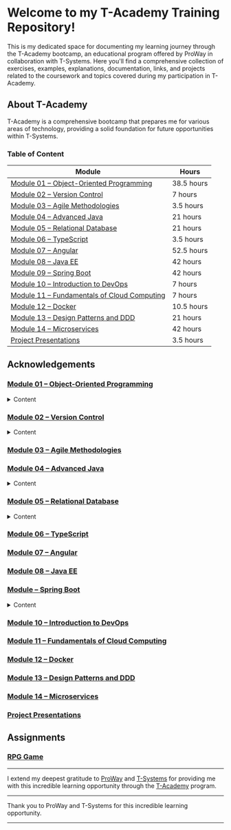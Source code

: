 # Welcome to my T-Academy Training Repository!

This is my dedicated space for documenting my learning journey through the T-Academy bootcamp, an educational program offered by ProWay in collaboration with T-Systems. Here you'll find a comprehensive collection of exercises, examples, explanations, documentation, links, and projects related to the coursework and topics covered during my participation in T-Academy.

## About T-Academy

T-Academy is a comprehensive bootcamp that prepares me for various areas of technology, providing a solid foundation for future opportunities within T-Systems.

### Table of Content
| Module                                                    | Hours                                         |
|-----------------------------------------------------------|-----------------------------------------------|
| [Module 01 – Object-Oriented Programming](#module-01)     | 38.5 hours                                    |
| [Module 02 – Version Control](#module-02)                 | 7 hours                                       |
| [Module 03 – Agile Methodologies](#module-03)             | 3.5 hours                                     |
| [Module 04 – Advanced Java](#module-04)                   | 21 hours                                      |
| [Module 05 – Relational Database](#module-05)             | 21 hours                                      |
| [Module 06 – TypeScript](#module-06)                      | 3.5 hours                                     |
| [Module 07 – Angular](#module-07)                         | 52.5 hours                                    |
| [Module 08 – Java EE](#module-08)                         | 42 hours                                      |
| [Module 09 – Spring Boot](#module-09)                     | 42 hours                                      |
| [Module 10 – Introduction to DevOps](#module-10)          | 7 hours                                       |
| [Module 11 – Fundamentals of Cloud Computing](#module-11) | 7 hours                                       |
| [Module 12 – Docker](#module-12)                          | 10.5 hours                                    |
| [Module 13 – Design Patterns and DDD](#module-13)         | 21 hours                                      |
| [Module 14 – Microservices](#module-14)                   | 42 hours                                      |
| [Project Presentations](#project-presentations)           | 3.5 hours                                     |

## Acknowledgements

### <a href="https://github.com/thealexcesar/T-Academy/tree/main/java/src/oop" id="module-01">Module 01 – Object-Oriented Programming</a></h3>

<details><summary>Content</summary>

- [X] Programming Paradigms
  <details>

    - Procedural Programming: Focuses on procedures or routines.
    - Object-Oriented Programming (OOP): Focuses on objects that contain data and methods.

  </details>

- [X] Class diagrams
  <details>
  <summary>Details</summary>

    - Classes: Represented by rectangles with three compartments (name, attributes, methods).
    - Relationships:
        - Association: A "uses-a" relationship.
        - Aggregation: A "has-a" relationship, parts can exist independently.
        - Composition: A "contains-a" relationship, parts cannot exist independently.
  </details>

- [X] Abstraction
  <details>
  <summary>Details</summary>

    - Concept: Hiding complex implementation details and showing only the essential features of an object.
  </details>

- [X] Classes
  <details>
  <summary>Details</summary>

    - Concept: Blueprint for objects. Defines the data and behavior that objects can have.
  </details>

- [X] Objects
  <details>
  <summary>Details</summary>

    - Instance: A unique occurrence of a class. Has its own set of data and methods.
  </details>

- [X] Encapsulation
  <details>
  <summary>Details</summary>

    - Concept: Bundling the data (attributes) and methods (functions) that operate on the data into a single unit (class).
  </details>

- [X] Inheritance
  <details>
  <summary>Details</summary>

    - Concept: Mechanism where a new class (derived or child class) is created from an existing class (base or parent class).
  </details>

- [X] Polymorphism
  <details>
  <summary>Details</summary>

    - Concept: Ability of an object to take on many forms. Allows methods to be defined in multiple ways.
  </details>

- [X] ENUM
  <details>
  <summary>Details</summary>

    - Concept: Special class that represents a group of constants (unchangeable variables).
  </details>

- [X] Interfaces
  <details>
  <summary>Details</summary>

    - Concept: Blueprint of a class. Specifies a set of methods that a class must implement.
  </details>

- [X] OOP Concepts
  <details>
  <summary>Details</summary>

    - Coupling: Degree of dependency between classes or modules.
    - Cohesion: Degree to which elements inside a module belong together.
    - Association: Relationship between classes where one class uses the functionalities of another.
    - Aggregation: "Has-a" relationship where one class contains references to another class.
    - Composition: "Contains-a" relationship where one class contains objects of another class.
  </details>

- [X] SOLID Principles
  <details>
  <summary>Details</summary>

    - Single Responsibility Principle (SRP): A class should have only one reason to change.
    - Open/Closed Principle (OCP): Software entities (classes, modules, functions) should be open for extension, but closed for modification.
    - Liskov Substitution Principle (LSP): Objects of a superclass should be replaceable with objects of its subclasses without affecting the functionality.
    - Interface Segregation Principle (ISP): Clients should not be forced to depend on interfaces they do not use.
    - Dependency Inversion Principle (DIP): High-level modules should not depend on low-level modules. Both should depend on abstractions.
  </details>

</details>

### [Module 02 – Version Control](#module-02)

<details><summary>Content</summary>

- [X] Git
  <details>
  <summary>Details</summary>

    - Installation and Configuration of Git
    - Repository Creation
    - Basic Commands
        - git init
        - git add
        - git commit
        - git status
        - git diff
        - git reset
        - git log
    - Branches and Workflow
        - Branch Creation
        - Branch Merging
        - Conflict Resolution
        - Git Flow
    - Advanced Commands
        - git rebase
        - git cherry-pick
        - git reset
        - git bisect
    - Hooks
    - Ignoring Files and Directories
    - Working with Submodules
  </details>

- [X] GitHub
  <details>
  <summary>Details</summary>

    - What is GitHub
    - Account Creation
    - SSH Key Configuration
    - Remote Repository Creation
    - Repository Cloning
    - Linking Local Repository to Remote
    - Monorepo vs Multi-repo
    - Team Collaboration
        - Collaboration on Projects with GitHub
        - Issues
        - Pull Requests and Code Review
        - Team Conflict Resolution
        - Protected Branches
    - GitHub Flow
    - GitHub Projects
    - GitHub Organizations
    - Template Repositories
  </details>

</details>


### [Module 03 – Agile Methodologies](#module-03---agile-methodologies)
[//]: # (TODO)

### <a href="#module-04" id="module-04">Module 04 – Advanced Java</a>

<details><summary>Content</summary>

- [X] Collections
  <details>
  <summary>Details</summary>
    
    - Framework for storing and manipulating groups of objects.
  </details>

- [X] Lambda Functions
  <details>
  <summary>Details</summary>
    
    - Feature for creating anonymous functions and implementing functional interfaces.
  </details>

- [X] Annotations
  <details>
  <summary>Details</summary>
    - Metadata added to Java code to provide data about the program.
  </details>

- [X] Generics
  <details>
  <summary>Details</summary>
    - Feature for defining classes, interfaces, and methods with type parameters.
  </details>

- [X] Working with Dates
  <details>
  <summary>Details</summary>
    - Handling date and time using `java.time` package.
  </details>

- [X] Exceptions and Error Handling
  <details>
  <summary>Details</summary>
    - Techniques for handling runtime errors and defining custom exceptions.
  </details>

- [X] Functional Programming and Lambda Expressions
  <details>
  <summary>Details</summary>
    - Concepts and techniques for functional programming using lambda expressions.
  </details>

- [X] Threads
  <details>
  <summary>Details</summary>

    - **Parallel Programming**
      <details>
      <summary>Details</summary>
        - Technique for performing multiple tasks simultaneously.
      </details>

    - **Concurrent Programming**
      <details>
      <summary>Details</summary>
        - Technique for managing multiple tasks that may interact with each other.
      </details>

  </details>

</details>

### <a href="https://github.com/thealexcesar/T-Academy/tree/main/database" id="module-05">Module 05 – Relational Database</a>

<details><summary>Content</summary>

- [X] What is a Database
  <details>
  <summary>Details</summary>

    - Concept: A structured collection of data that is stored and accessed electronically. Databases are managed by Database Management Systems (DBMS).
  </details>

- [X] Categories of Databases
  <details>
  <summary>Details</summary>

    - Relational Databases: Data is stored in tables with rows and columns. Examples: MySQL, PostgreSQL.
    - NoSQL Databases: Designed for large-scale data storage and retrieval. Examples: MongoDB, Cassandra.
    - Object-Oriented Databases: Data is stored in objects, similar to object-oriented programming. Examples: db4o, ObjectDB.
    - Hierarchical Databases: Data is organized in a tree-like structure. Examples: IBM Information Management System (IMS).
    - Network Databases: Data is represented in a graph structure with nodes and relationships. Examples: Integrated Data Store (IDS).
  </details>

- [X] DBMS Concepts
  <details>
  <summary>Details</summary>

    - Definition: Software that facilitates the creation, manipulation, and administration of databases. It handles data storage, retrieval, and updating.
    - Examples: MySQL, Oracle, Microsoft SQL Server.
  </details>

- [X] Database Modeling
  <details>
  <summary>Details</summary>

    - Concept: Process of designing the structure of a database. Includes defining tables, relationships, and constraints.
    - Tools: Entity-Relationship Diagrams (ERDs), UML Class Diagrams.
  </details>

- [X] DDL Commands
  <details>
  <summary>Details</summary>

    - Definition: Data Definition Language commands used to define and modify the structure of database objects.
    - Examples:
        - `CREATE TABLE`: Defines a new table.
        - `ALTER TABLE`: Modifies an existing table.
        - `DROP TABLE`: Deletes a table.
  </details>

- [X] Indexes
  <details>
  <summary>Details</summary>

    - Concept: Database objects that improve the speed of data retrieval operations on a table.
    - Types: B-Tree, Hash, Bitmap.
  </details>

- [X] Constraints
  <details>
  <summary>Details</summary>

    - Concept: Rules applied to columns or tables to enforce data integrity.
    - Examples: `NOT NULL`, `UNIQUE`, `CHECK`.
  </details>

- [X] Foreign Keys
  <details>
  <summary>Details</summary>

    - Concept: A constraint that ensures the values in a column (or a set of columns) match values in another table’s primary key.
  </details>

- [X] DML Commands
  <details>
  <summary>Details</summary>

    - Definition: Data Manipulation Language commands used for managing data within tables.
    - Examples:
        - `INSERT INTO`: Adds new data to a table.
        - `UPDATE`: Modifies existing data.
        - `DELETE`: Removes data from a table.
  </details>

- [X] DQL Commands
  <details>
  <summary>Details</summary>

    - Definition: Data Query Language commands used to retrieve data from a database.
    - Examples:
        - `SELECT`: Retrieves data.
        - `WHERE`: Filters results.
        - `UNION`: Combines results from multiple queries.
        - `JOIN`: Combines rows from two or more tables.
        - `Aggregation Functions`: Functions like `SUM`, `AVG`, `COUNT`.
        - `GROUP BY`: Groups results by one or more columns.
        - `ORDER BY`: Sorts results.
  </details>

- [X] TCL Commands
  <details>
  <summary>Details</summary>

    - Definition: Transaction Control Language commands used to manage transactions.
    - Examples:
        - `COMMIT`: Saves changes made during a transaction.
        - `ROLLBACK`: Undoes changes made during a transaction.
        - `SAVEPOINT`: Sets a point in a transaction to which you can roll back.
  </details>

- [X] Normalization and Denormalization
  <details>
  <summary>Details</summary>

    - **Normalization**: Process of organizing data to minimize redundancy and improve data integrity.
        - Forms: 1NF, 2NF, 3NF, BCNF.
    - **Denormalization**: Process of introducing redundancy to improve read performance.
  </details>

- [X] Optimizing Queries
  <details>
  <summary>Details</summary>

    - Concept: Techniques used to improve the performance of SQL queries.
    - Methods: Indexing, query optimization, avoiding unnecessary columns and joins.
  </details>

</details>

### [Module 06 – TypeScript](#module-06---typescript)

[//]: # (TODO)
### [Module 07 – Angular](#module-07---angular)

[//]: # (TODO)
### [Module 08 – Java EE](#module-08---java-ee)

[//]: # (TODO)

### <a href="https://github.com/thealexcesar/T-Academy/tree/main/spring-boot" id="module-09">Module – Spring Boot</a>

<details><summary>Content</summary>

- [ ] Environment Setup
  <details>
  <summary>Details</summary>

    - Concept: The process of preparing your development environment to build and run Spring Boot applications.
    - Steps: Install Java, set up IDE (e.g., IntelliJ IDEA), and configure necessary plugins.
  </details>

- [ ] Maven
  <details>
  <summary>Details</summary>

    - Concept: A build automation tool used for Java projects, which simplifies the build process.
    - Features: Dependency management, project configuration, and build lifecycle management.
  </details>

- [ ] Spring Initializr
  <details>
  <summary>Details</summary>

    - Concept: A web-based tool provided by Spring to quickly bootstrap a new Spring Boot project.
    - Usage: Select dependencies, generate project, and download the ready-to-use project structure.
  </details>

- [ ] Understanding Project Structure
  <details>
  <summary>Details</summary>

    - Concept: Comprehending the orfganization of files and directories in a Spring Boot project.
    - Components: `src/main/java`, `src/main/resources`, `src/test/java`, application properties.
  </details>

- [ ] DevTools
  <details>
  <summary>Details</summary>

    - Concept: A Spring Boot module that provides tools for improving the development experience.
    - Features: Automatic restart, live reload, and configurations for better development workflow.
  </details>

- [ ] Spring Data
  <details>
  <summary>Details</summary>

    - Concept: A module of Spring that simplifies database access and integrates with various data storage technologies.
    - Features: Repositories, query methods, and data access abstractions.
  </details>

- [ ] Models
  <details>
  <summary>Details</summary>

    - Concept: Java classes that represent the structure of data in your application.
    - Usage: Define fields, getters, setters, and any necessary annotations (e.g., `@Entity`).
  </details>

- [ ] Repositories
  <details>
  <summary>Details</summary>

    - Concept: Interfaces that provide CRUD operations for your entities.
    - Usage: Extend `JpaRepository`, `CrudRepository`, or other Spring Data interfaces.
  </details>

- [ ] Services
  <details>
  <summary>Details</summary>

    - Concept: Classes that contain business logic and interact with repositories.
    - Usage: Annotate with `@Service` and implement methods to process data and handle business rules.
  </details>

- [ ] Controllers
  <details>
  <summary>Details</summary>

    - Concept: Classes that handle HTTP requests and map them to service methods.
    - Usage: Annotate with `@RestController`, define request mappings, and return responses.
  </details>

- [ ] Bean Validation
  <details>
  <summary>Details</summary>

    - Concept: Ensuring the correctness of data before processing it.
    - Usage: Use `javax.validation` annotations like `@NotNull`, `@Size`, `@Email` in your models.
  </details>

- [ ] Spring Cache
  <details>
  <summary>Details</summary>

    - Concept: A mechanism to improve performance by storing frequently accessed data in memory.
    - Usage: Enable caching with `@EnableCaching` and use `@Cacheable`, `@CacheEvict` annotations.
  </details>

- [ ] Spring Security
  <details>
  <summary>Details</summary>

    - Concept: A framework for securing Spring applications.
    - Features: Authentication, authorization, and security configuration.
  </details>

- [ ] Test-Driven Development (TDD)
  <details>
  <summary>Details</summary>

    - Concept: A software development approach where tests are written before the code they are testing.
    - Benefits: Ensures code quality, prevents bugs, and promotes good design practices.
  </details>

    - JUnit
      <details>
      <summary>Details</summary>

        - Concept: A framework for writing and running tests in Java.
        - Features: Annotations like `@Test`, assertion methods, and test runners.
      </details>

    - Mockito
      <details>
      <summary>Details</summary>

        - Concept: A framework for creating mock objects in unit tests.
        - Usage: Mock dependencies, define behavior, and verify interactions.
      </details>

    - Unit Tests
      <details>
      <summary>Details</summary>

        - Concept: Tests that verify the functionality of a specific section of code, usually a method.
        - Benefits: Isolate code for testing, ensure correctness, and facilitate refactoring.
      </details>

- [ ] Documenting the API with Swagger
  <details>
  <summary>Details</summary>

    - Concept: A tool for generating interactive API documentation.
    - Usage: Integrate `springfox-swagger2` and `springfox-swagger-ui` to generate and view API docs.
  </details>

- [ ] Building the Application
  </details>

[//]: # (TODO)
### [Module 10 – Introduction to DevOps](#module-10---introduction-to-devops)

[//]: # (TODO)
### [Module 11 – Fundamentals of Cloud Computing](#module-11---fundamentals-of-cloud-computing)

[//]: # (TODO)
### [Module 12 – Docker](#module-12---docker)

[//]: # (TODO)
### [Module 13 – Design Patterns and DDD](#module-13---design-patterns-and-ddd)

[//]: # (TODO)
### [Module 14 – Microservices](#module-14---microservices)

[//]: # (TODO)
### [Project Presentations](#project-presentations)

[//]: # (TODO)
## Assignments

### [RPG Game](https://github.com/thealexcesar/T-Academy/tree/main/src/assignments)

---

I extend my deepest gratitude to [ProWay](https://www.proway.com.br) and [T-Systems](https://www.t-systems.com) for providing me with this incredible learning opportunity through the
[T-Academy]([https://www.t-academy.com](https://www.proway.com.br/blog/t-academy-uma-jornada-para-moldar-o-futuro-digital-com-a-t-systems-e-ready-proway)) program.

---

Thank you to ProWay and T-Systems for this incredible learning opportunity.

---
